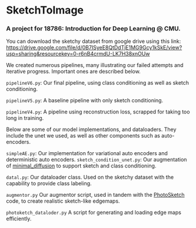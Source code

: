 # SketchToImage
### A project for 18786: Introduction for Deep Learning @ CMU.

You can download the sketchy dataset from google drive using this link: https://drive.google.com/file/d/0B7ISyeE8QtDdTjE1MG9Gcy1kSkE/view?usp=sharing&resourcekey=0-r6nB4crmdU-LK7H38xnOUw

We created numerous pipelines, many illustrating our failed attempts and iterative progress.
Important ones are described below.


`pipelineV6.py`: Our final pipeline, using class conditioning as well as sketch conditioning.

`pipelineV5.py`: A baseline pipeline with only sketch conditioning.

`pipelineV4.py`: A pipeline using reconstruction loss, scrapped for taking too long in training.


Below are some of our model implementations, and dataloaders. They include the unet we used, 
as well as other components such as auto-encoders.


`simpleAE.py`: Our implementation for variational auto encoders and deterministic auto encoders.
`sketch_condition_unet.py`: Our augmentation of [minimal_diffusion](https://github.com/VSehwag/minimal-diffusion) to support sketch and class conditioning.

`datal.py`: Our dataloader class. Used on the sketchy dataset with the capability to provide class labeling.

`augmentor.py` Our augmentor script, used in tandem with the [PhotoSketch](https://github.com/mtli/PhotoSketch) code, to create realistic sketch-like edgemaps.

`photoketch_dataloder.py` A script for generating and loading edge maps efficiently.
